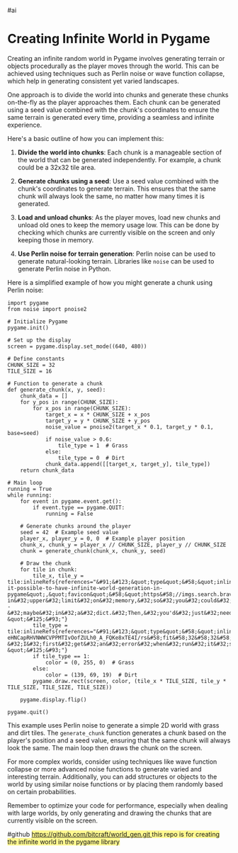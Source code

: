#ai
# Creating Infinite World in Pygame

Creating an infinite random world in Pygame involves generating terrain or objects procedurally as the player moves through the world. This can be achieved using techniques such as Perlin noise or wave function collapse, which help in generating consistent yet varied landscapes.

One approach is to divide the world into chunks and generate these chunks on-the-fly as the player approaches them. Each chunk can be generated using a seed value combined with the chunk's coordinates to ensure the same terrain is generated every time, providing a seamless and infinite experience.

Here's a basic outline of how you can implement this:

1. **Divide the world into chunks**: Each chunk is a manageable section of the world that can be generated independently. For example, a chunk could be a 32x32 tile area.
    
2. **Generate chunks using a seed**: Use a seed value combined with the chunk's coordinates to generate terrain. This ensures that the same chunk will always look the same, no matter how many times it is generated.
    
3. **Load and unload chunks**: As the player moves, load new chunks and unload old ones to keep the memory usage low. This can be done by checking which chunks are currently visible on the screen and only keeping those in memory.
    
4. **Use Perlin noise for terrain generation**: Perlin noise can be used to generate natural-looking terrain. Libraries like `noise` can be used to generate Perlin noise in Python.
    

Here is a simplified example of how you might generate a chunk using Perlin noise:

```
import pygame
from noise import pnoise2

# Initialize Pygame
pygame.init()

# Set up the display
screen = pygame.display.set_mode((640, 480))

# Define constants
CHUNK_SIZE = 32
TILE_SIZE = 16

# Function to generate a chunk
def generate_chunk(x, y, seed):
    chunk_data = []
    for y_pos in range(CHUNK_SIZE):
        for x_pos in range(CHUNK_SIZE):
            target_x = x * CHUNK_SIZE + x_pos
            target_y = y * CHUNK_SIZE + y_pos
            noise_value = pnoise2(target_x * 0.1, target_y * 0.1, base=seed)
            if noise_value > 0.6:
                tile_type = 1  # Grass
            else:
                tile_type = 0  # Dirt
            chunk_data.append([[target_x, target_y], tile_type])
    return chunk_data

# Main loop
running = True
while running:
    for event in pygame.event.get():
        if event.type == pygame.QUIT:
            running = False

    # Generate chunks around the player
    seed = 42  # Example seed value
    player_x, player_y = 0, 0  # Example player position
    chunk_x, chunk_y = player_x // CHUNK_SIZE, player_y // CHUNK_SIZE
    chunk = generate_chunk(chunk_x, chunk_y, seed)

    # Draw the chunk
    for tile in chunk:
        tile_x, tile_y = tile:inlineRefs{references="&#91;&#123;&quot;type&quot;&#58;&quot;inline_reference&quot;,&quot;start_index&quot;&#58;2744,&quot;end_index&quot;&#58;2747,&quot;number&quot;&#58;0,&quot;url&quot;&#58;&quot;https&#58;//stackoverflow.com/questions/70595401/is-it-possible-to-have-infinite-world-generation-in-pygame&quot;,&quot;favicon&quot;&#58;&quot;https&#58;//imgs.search.brave.com/4WRMec_wn8Q9LO6DI43kkBvIL6wD5TYCXztC9C9kEI0/rs&#58;fit&#58;32&#58;32&#58;1&#58;0/g&#58;ce/aHR0cDovL2Zhdmlj/b25zLnNlYXJjaC5i/cmF2ZS5jb20vaWNv/bnMvNWU3Zjg0ZjA1/YjQ3ZTlkNjQ1ODA1/MjAwODhiNjhjYWU0/OTc4MjM4ZDJlMTBi/ODExYmNiNTkzMjdh/YjM3MGExMS9zdGFj/a292ZXJmbG93LmNv/bS8&quot;,&quot;snippet&quot;&#58;&quot;Absolutely.&#32;Python&#32;doesn't&#32;have&#32;a&#32;built-in&#32;upper&#32;limit&#32;on&#32;memory,&#32;so&#32;you&#32;could&#32;just&#32;use&#32;a&#32;seed&#32;to&#32;calculate&#32;points&#32;on&#32;the&#32;world&#32;and&#32;commit&#32;them&#32;to&#32;memory&#32;--&#32;maybe&#32;in&#32;a&#32;dict.&#32;Then,&#32;you'd&#32;just&#32;need&#32;to&#32;store&#32;any&#32;changes&#32;separately.&#32;When&#32;you&#32;save&#32;the&#32;gamestate,&#32;you'd&#32;actually&#32;only&#32;need&#32;to&#32;save&#32;the&#32;changes,&#32;and&#32;the&#32;original&#32;seed.\n\ndict\n\nThe&#32;more&#32;complicated&#32;part&#32;is&#32;creating&#32;your&#32;method&#32;for&#32;converting&#32;t…&quot;&#125;&#93;"}
        tile_type = tile:inlineRefs{references="&#91;&#123;&quot;type&quot;&#58;&quot;inline_reference&quot;,&quot;start_index&quot;&#58;2772,&quot;end_index&quot;&#58;2775,&quot;number&quot;&#58;1,&quot;url&quot;&#58;&quot;https&#58;//www.reddit.com/r/pygame/comments/88v4nu/my_entry_into_the_infinite_world_game_thing/&quot;,&quot;favicon&quot;&#58;&quot;https&#58;//imgs.search.brave.com/U-eHNCapRHVNWWCVPPMTIvOofZULh0_A_FQKe8xTE4I/rs&#58;fit&#58;32&#58;32&#58;1&#58;0/g&#58;ce/aHR0cDovL2Zhdmlj/b25zLnNlYXJjaC5i/cmF2ZS5jb20vaWNv/bnMvN2ZiNTU0M2Nj/MTFhZjRiYWViZDlk/MjJiMjBjMzFjMDRk/Y2IzYWI0MGI0MjVk/OGY5NzQzOGQ5NzQ5/NWJhMWI0NC93d3cu/cmVkZGl0LmNvbS8&quot;,&quot;snippet&quot;&#58;&quot;This&#32;is&#32;just&#32;moving&#32;around&#32;an&#32;infinite&#32;map&#32;with&#32;generated&#32;tiles.&#32;...&#32;aha,&#32;you&#32;updated&#32;the&#32;pyscroll&#32;and&#32;pytmx?&#32;I&#32;first&#32;get&#32;an&#32;error&#32;when&#32;run&#32;it&#32;self.map_layer&#32;=&#32;pyscroll.BufferedRenderer(map_data,&#32;screen.get_size(),&#32;clamp_camera=True,&#32;tall_sprites=1)&#32;there&#32;is&#32;notall_sprites&#32;in&#32;the&#32;former&#32;version.&#32;&#58;)&#32;BTW,&#32;once&#32;you&#32;said&#32;you&#32;use&#32;arrays&#32;to&#32;store&#32;the&#32;images,&#32;https&#58;//www.reddit.com/r/pygame/comments/7hww…&quot;&#125;&#93;"}
        if tile_type == 1:
            color = (0, 255, 0)  # Grass
        else:
            color = (139, 69, 19)  # Dirt
        pygame.draw.rect(screen, color, (tile_x * TILE_SIZE, tile_y * TILE_SIZE, TILE_SIZE, TILE_SIZE))

    pygame.display.flip()

pygame.quit()
```

This example uses Perlin noise to generate a simple 2D world with grass and dirt tiles. The `generate_chunk` function generates a chunk based on the player's position and a seed value, ensuring that the same chunk will always look the same. The main loop then draws the chunk on the screen.

For more complex worlds, consider using techniques like wave function collapse or more advanced noise functions to generate varied and interesting terrain. Additionally, you can add structures or objects to the world by using similar noise functions or by placing them randomly based on certain probabilities.

Remember to optimize your code for performance, especially when dealing with large worlds, by only generating and drawing the chunks that are currently visible on the screen.

#github
<span style="background:#fff88f">[https://github.com/bitcraft/world_gen.git ](https://github.com/bitcraft/world_gen.git)</span>
<span style="background:#fff88f">this repo is for creating the infinite world in the pygame library</span>
